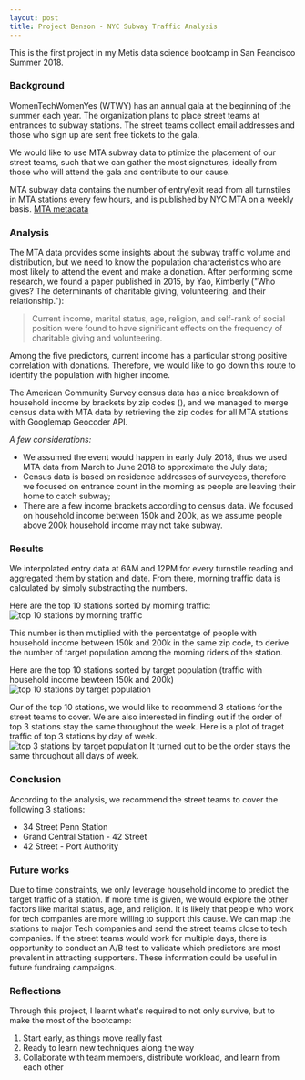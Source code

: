 ```yaml
---
layout: post
title: Project Benson - NYC Subway Traffic Analysis
---
```


This is the first project in my Metis data science bootcamp in San Feancisco Summer 2018. 

### Background
WomenTechWomenYes (WTWY) has an annual gala at the beginning of the summer each year. The organization plans to place street teams at entrances to subway stations. The street teams collect email addresses and those who sign up are sent free tickets to the gala. <br>

We would like to use MTA subway data to ptimize the placement of our street teams, such that we can gather the most signatures, ideally from those who will attend the gala and contribute to our cause.

MTA subway data contains the number of entry/exit read from all turnstiles in MTA stations every few hours, and is published by NYC MTA on a weekly basis.
[MTA metadata](http://web.mta.info/developers/resources/nyct/turnstile/ts_Field_Description.txt)

### Analysis
The MTA data provides some insights about the subway traffic volume and distribution, but we need to know the population characteristics who are most likely to attend the event and make a donation. After performing some research, we found a paper published in 2015, by Yao, Kimberly ("Who gives? The determinants of charitable giving, volunteering, and their relationship."): 

> Current income, marital status, age, religion, and self-rank of social position were found to have significant effects on the frequency of charitable giving and volunteering.

Among the five predictors, current income has a particular strong positive correlation with donations. Therefore, we would like to go down this route to identify the population with higher income. <br>

The American Community Survey census data has a nice breakdown of household income by brackets by zip codes (), and we managed to merge census data with MTA data by retrieving the zip codes for all MTA stations with Googlemap Geocoder API. <br>

*A few considerations: <br>*
* We assumed the event would happen in early July 2018, thus we used MTA data from March to June 2018 to approximate the July data;
* Census data is based on residence addresses of surveyees, therefore we focused on entrance count in the morning as people are leaving their home to catch subway;
* There are a few income brackets according to census data. We focused on household income between 150k and 200k, as we assume people above 200k household income may not take subway.

### Results
We interpolated entry data at 6AM and 12PM for every turnstile reading and aggregated them by station and date. From there, morning traffic data is calculated by simply substracting the numbers. <br>

Here are the top 10 stations sorted by morning traffic:
![top 10 stations by morning traffic](https://leomaxx.github.io/public/top10traffic.png)

This number is then mutiplied with the percentatge of people with household income between 150k and 200k in the same zip code, to derive the number of target population among the morning riders of the station. 

Here are the top 10 stations sorted by target population (traffic with household income bewteen 150k and 200k)
![top 10 stations by target population](https://leomaxx.github.io/public/top10tragettraffic.png)

Our of the top 10 stations, we would like to recommend 3 stations for the street teams to cover. We are also interested in finding out if the order of top 3 stations stay the same throughout the week. Here is a plot of traget traffic of top 3 stations by day of week. 
![top 3 stations by target population](https://leomaxx.github.io/public/dayofweek.png)
It turned out to be the order stays the same throughout all days of week.

### Conclusion
According to the analysis, we recommend the street teams to cover the following 3 stations:
* 34 Street Penn Station
* Grand Central Station - 42 Street
* 42 Street - Port Authority

### Future works
Due to time constraints, we only leverage household income to predict the target traffic of a station. If more time is given, we would explore the other factors like marital status, age, and religion.
It is likely that people who work for tech companies are more willing to support this cause. We can map the stations to major Tech companies and send the street teams close to tech companies.
If the street teams would work for multiple days, there is opportunity to conduct an A/B test to validate which predictors are most prevalent in attracting supporters. These information could be useful in future fundraing campaigns.


### Reflections
Through this project, I learnt what's required to not only survive, but to make the most of the bootcamp: 

1. Start early, as things move really fast
2. Ready to learn new techniques along the way
3. Collaborate with team members, distribute workload, and learn from each other

